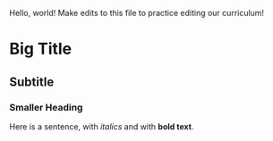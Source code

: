 Hello, world! Make edits to this file to practice editing our curriculum!

# Big Title

## Subtitle

### Smaller Heading

Here is a sentence, with *italics* and with **bold text**.
